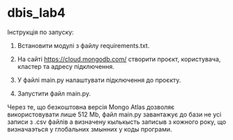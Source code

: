 # dbis_lab4

Інструкція по запуску:

1. Встановити модулі з файлу requirements.txt.

2. На сайті https://cloud.mongodb.com/ створити проєкт, користувача, кластер та адресу підключення.

3. У файлі main.py налаштувати підключення до проєкту.

4. Запустити файл main.py.

Через те, що безкоштовна версія Mongo Atlas дозволяє використовувати лише 512 Mb, файл main.py завантажує до бази не усі записи з .csv файлів
а визначену кылькысть записыв з кожного року, що визначаэться у глобальних змынних у коды програми.

